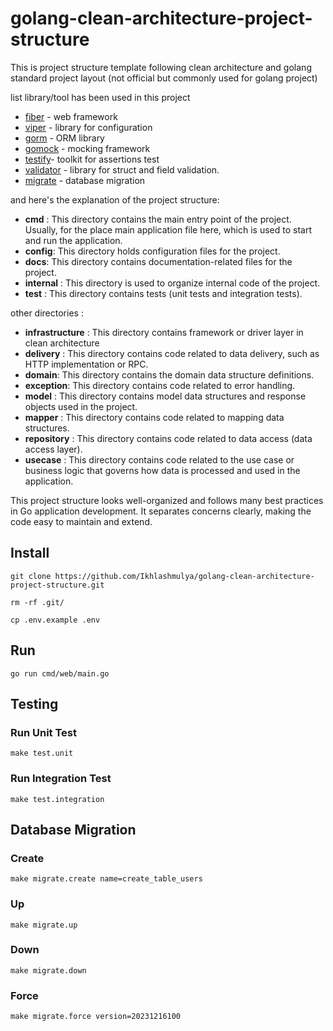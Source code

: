 # golang-clean-architecture-project-structure
This is project structure template following clean architecture and golang standard project layout (not official but commonly used for golang project)

list library/tool has been used in this project
- [fiber](https://github.com/gofiber/fiber) - web framework
- [viper](https://github.com/spf13/viper) - library for configuration
- [gorm](https://github.com/go-gorm/gorm) - ORM library
- [gomock](https://github.com/uber/mock) - mocking framework
- [testify](https://github.com/stretchr/testify)- toolkit for assertions test
- [validator](https://github.com/go-playground/validator) - library for struct and field validation.
- [migrate](https://github.com/golang-migrate/migrate) - database migration

and here's the explanation of the project structure: 

- **cmd** : This directory contains the main entry point of the project. Usually, for the place main application file here, which is used to start and run the application.
- **config**:  This directory holds configuration files for the project.
- **docs**: This directory contains documentation-related files for the project. 
- **internal** : This directory is used to organize internal code of the project. 
- **test** : This directory contains tests (unit tests and integration tests).

other directories :
  - **infrastructure** : This directory contains framework or driver layer in clean architecture
  - **delivery** : This directory contains code related to data delivery, such as HTTP implementation or RPC.
  - **domain**: This directory contains the domain data structure definitions.
  - **exception**: This directory contains code related to error handling.
  - **model** : This directory contains model data structures and response objects used in the project.
  - **mapper** : This directory contains code related to mapping data structures.
  - **repository** : This directory contains code related to data access (data access layer).
  - **usecase** : This directory contains code related to the use case or business logic that governs how data is processed and used in the application.

This project structure looks well-organized and follows many best practices in Go application development. It separates concerns clearly, making the code easy to maintain and extend.

## Install
```
git clone https://github.com/Ikhlashmulya/golang-clean-architecture-project-structure.git
```

```
rm -rf .git/
```

```
cp .env.example .env
```

## Run
```
go run cmd/web/main.go
```
## Testing

### Run Unit Test
```
make test.unit
```

### Run Integration Test
```
make test.integration
```

## Database Migration

### Create
```
make migrate.create name=create_table_users
```

### Up
```
make migrate.up
```

### Down
```
make migrate.down
```

### Force
```
make migrate.force version=20231216100
```
